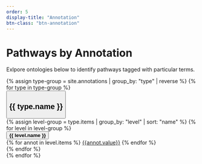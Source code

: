 ```yaml
---
order: 5
display-title: "Annotation"
btn-class: "btn-annotation"
---
```


<h1>Pathways by Annotation</h1> 
<p>Exlpore ontologies below to identify pathways tagged with particular terms.</p>
{% assign type-group = site.annotations | group_by: "type" | reverse %}
{% for type in type-group %}
<section class="facet">
  <div class="facet-header">
    <button type="button" class="btn btn-link facet-toggle" data-toggle="collapse" href="#{{ type.name }}" aria-expanded="false" aria-controls="collapseExample">
      <h2 class="facet-title">{{ type.name }}</h2>
    </button>
  </div>
  <div class="facet-body collapse" id="{{ type.name }}">
    {% assign level-group = type.items | group_by: "level" | sort: "name" %}  
    {% for level in level-group %}
    <div class="facet-header">
      <button type="button" class="btn btn-link facet-toggle" data-toggle="collapse" href="#{{ type.name }}{{ level.name }}" aria-expanded="false" aria-controls="collapseExample">
        <strong class="facet-title">{{ level.name }}</strong>
      </button>
    </div>
    <div class="facet-body collapse" id="{{ type.name }}{{ level.name }}">
      {% for annot in level.items %}
        <a class="btn btn-sm btn-pill btn-annotation" href="{{annot.url}}">{{annot.value}}</a>
      {% endfor %}
    </div>
    {% endfor %}
  </div>
</section>
{% endfor %}